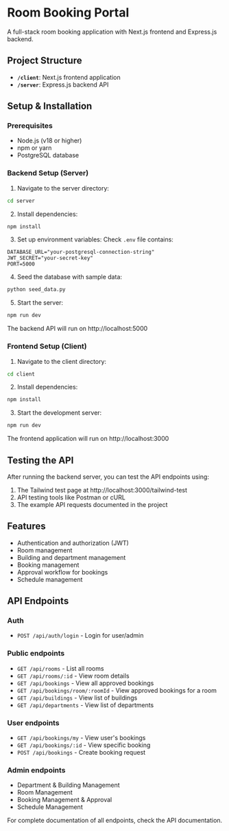 # Room Booking Portal

A full-stack room booking application with Next.js frontend and Express.js backend.

## Project Structure

- **`/client`**: Next.js frontend application
- **`/server`**: Express.js backend API

## Setup & Installation

### Prerequisites
- Node.js (v18 or higher)
- npm or yarn
- PostgreSQL database

### Backend Setup (Server)

1. Navigate to the server directory:
```bash
cd server
```

2. Install dependencies:
```bash
npm install
```

3. Set up environment variables:
Check `.env` file contains:
```
DATABASE_URL="your-postgresql-connection-string"
JWT_SECRET="your-secret-key"
PORT=5000
```

4. Seed the database with sample data:
```bash
python seed_data.py
```

5. Start the server:
```bash
npm run dev
```

The backend API will run on http://localhost:5000

### Frontend Setup (Client)

1. Navigate to the client directory:
```bash
cd client
```

2. Install dependencies:
```bash
npm install
```

3. Start the development server:
```bash
npm run dev
```

The frontend application will run on http://localhost:3000

## Testing the API

After running the backend server, you can test the API endpoints using:

1. The Tailwind test page at http://localhost:3000/tailwind-test
2. API testing tools like Postman or cURL
3. The example API requests documented in the project

## Features

- Authentication and authorization (JWT)
- Room management
- Building and department management
- Booking management
- Approval workflow for bookings
- Schedule management

## API Endpoints

### Auth
- `POST /api/auth/login` - Login for user/admin

### Public endpoints
- `GET /api/rooms` - List all rooms
- `GET /api/rooms/:id` - View room details
- `GET /api/bookings` - View all approved bookings
- `GET /api/bookings/room/:roomId` - View approved bookings for a room
- `GET /api/buildings` - View list of buildings
- `GET /api/departments` - View list of departments

### User endpoints
- `GET /api/bookings/my` - View user's bookings
- `GET /api/bookings/:id` - View specific booking
- `POST /api/bookings` - Create booking request

### Admin endpoints
- Department & Building Management
- Room Management
- Booking Management & Approval
- Schedule Management

For complete documentation of all endpoints, check the API documentation. 